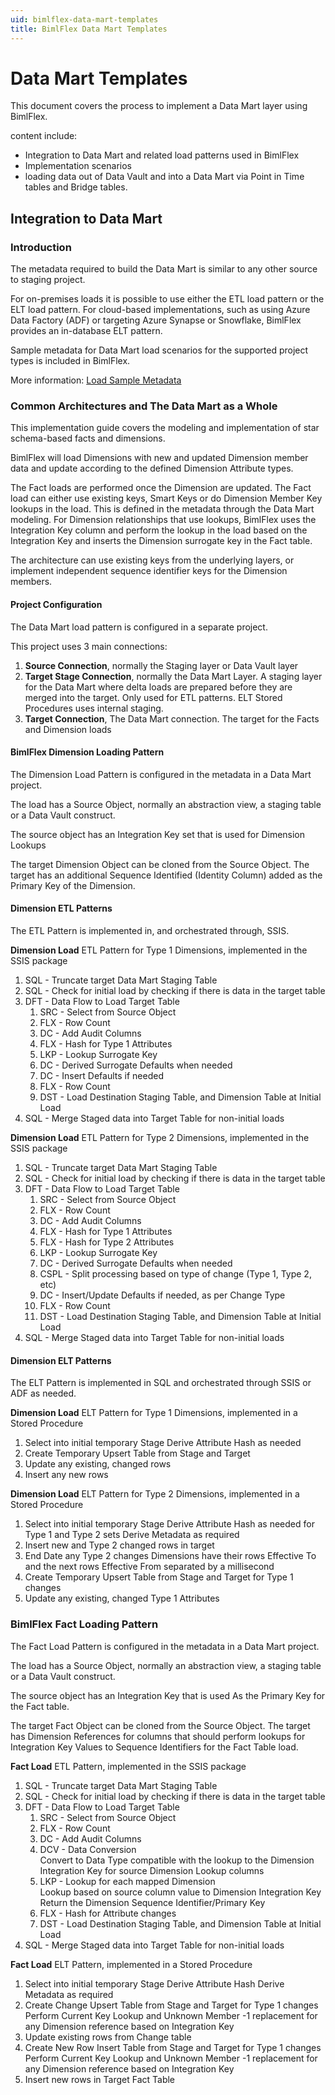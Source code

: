 ```yaml
---
uid: bimlflex-data-mart-templates
title: BimlFlex Data Mart Templates
---
```

# Data Mart Templates

This document covers the process to implement a Data Mart layer using BimlFlex.

content include:

* Integration to Data Mart and related load patterns used in BimlFlex
* Implementation scenarios
* loading data out of Data Vault and into a Data Mart via Point in Time tables and Bridge tables.

## Integration to Data Mart

### Introduction

The metadata required to build the Data Mart is similar to any other source to staging project.

For on-premises loads it is possible to use either the ETL load pattern or the ELT load pattern. For cloud-based implementations, such as using Azure Data Factory (ADF) or targeting Azure Synapse or Snowflake, BimlFlex provides an in-database ELT pattern.

Sample metadata for Data Mart load scenarios for the supported project types is included in BimlFlex.

More information: [Load Sample Metadata](xref:bimlflex-getting-started-sample-metadata)

### Common Architectures and The Data Mart as a Whole

This implementation guide covers the modeling and implementation of star schema-based facts and dimensions.

BimlFlex will load Dimensions with new and updated Dimension member data and update according to the defined Dimension Attribute types.

The Fact loads are performed once the Dimension are updated. The Fact load can either use existing keys, Smart Keys or do Dimension Member Key lookups in the load. This is defined in the metadata through the Data Mart modeling. For Dimension relationships that use lookups, BimlFlex uses the Integration Key column and perform the lookup in the load based on the Integration Key and inserts the Dimension surrogate key in the Fact table.

The architecture can use existing keys from the underlying layers, or implement independent sequence identifier keys for the Dimension members.

#### Project Configuration

The Data Mart load pattern is configured in a separate project.

This project uses 3 main connections:

1. **Source Connection**, normally the Staging layer or Data Vault layer
1. **Target Stage Connection**, normally the Data Mart Layer. A staging layer for the Data Mart where delta loads are prepared before they are merged into the target. Only used for ETL patterns. ELT Stored Procedures uses internal staging.
1. **Target Connection**, The Data Mart connection. The target for the Facts and Dimension loads

#### BimlFlex Dimension Loading Pattern

The Dimension Load Pattern is configured in the metadata in a Data Mart project.

The load has a Source Object, normally an abstraction view, a staging table or a Data Vault construct.

The source object has an Integration Key set that is used for Dimension Lookups

The target Dimension Object can be cloned from the Source Object. The target has an additional Sequence Identified (Identity Column) added as the Primary Key of the Dimension.

#### Dimension ETL Patterns

The ETL Pattern is implemented in, and orchestrated through, SSIS.

**Dimension Load** ETL Pattern for Type 1 Dimensions, implemented in the SSIS package

1. SQL - Truncate target Data Mart Staging Table
1. SQL - Check for initial load by checking if there is data in the target table
1. DFT - Data Flow to Load Target Table
    1. SRC - Select from Source Object
    1. FLX - Row Count
    1. DC - Add Audit Columns
    1. FLX - Hash for Type 1 Attributes
    1. LKP - Lookup Surrogate Key
    1. DC - Derived Surrogate Defaults when needed
    1. DC - Insert Defaults if needed
    1. FLX - Row Count
    1. DST - Load Destination Staging Table, and Dimension Table at Initial Load
1. SQL - Merge Staged data into Target Table for non-initial loads

**Dimension Load** ETL Pattern for Type 2 Dimensions, implemented in the SSIS package

1. SQL - Truncate target Data Mart Staging Table
1. SQL - Check for initial load by checking if there is data in the target table
1. DFT - Data Flow to Load Target Table
    1. SRC - Select from Source Object
    1. FLX - Row Count
    1. DC - Add Audit Columns
    1. FLX - Hash for Type 1 Attributes
    1. FLX - Hash for Type 2 Attributes
    1. LKP - Lookup Surrogate Key
    1. DC - Derived Surrogate Defaults when needed
    1. CSPL - Split processing based on type of change (Type 1, Type 2, etc)
    1. DC - Insert/Update Defaults if needed, as per Change Type
    1. FLX - Row Count
    1. DST - Load Destination Staging Table, and Dimension Table at Initial Load
1. SQL - Merge Staged data into Target Table for non-initial loads

#### Dimension ELT Patterns

The ELT Pattern is implemented in SQL and orchestrated through SSIS or ADF as needed.

**Dimension Load** ELT Pattern for Type 1 Dimensions, implemented in a Stored Procedure

1. Select into initial temporary Stage
    Derive Attribute Hash as needed
1. Create Temporary Upsert Table from Stage and Target
1. Update any existing, changed rows
1. Insert any new rows

**Dimension Load** ELT Pattern for Type 2 Dimensions, implemented in a Stored Procedure

1. Select into initial temporary Stage
    Derive Attribute Hash as needed for Type 1 and Type 2 sets
    Derive Metadata as required
1. Insert new and Type 2 changed rows in target
1. End Date any Type 2 changes
    Dimensions have their rows Effective To and the next rows Effective From separated by a millisecond
1. Create Temporary Upsert Table from Stage and Target for Type 1 changes
1. Update any existing, changed Type 1 Attributes

### BimlFlex Fact Loading Pattern

The Fact Load Pattern is configured in the metadata in a Data Mart project.

The load has a Source Object, normally an abstraction view, a staging table or a Data Vault construct.

The source object has an Integration Key that is used As the Primary Key for the Fact table.

The target Fact Object can be cloned from the Source Object. The target has Dimension References for columns that should perform lookups for Integration Key Values to Sequence Identifiers for the Fact Table load.

**Fact Load** ETL Pattern, implemented in the SSIS package

1. SQL - Truncate target Data Mart Staging Table
1. SQL - Check for initial load by checking if there is data in the target table
1. DFT - Data Flow to Load Target Table
    1. SRC - Select from Source Object
    1. FLX - Row Count
    1. DC - Add Audit Columns
    1. DCV - Data Conversion  
        Convert to Data Type compatible with the lookup to the Dimension Integration Key for source Dimension Lookup columns
    1. LKP - Lookup for each mapped Dimension  
        Lookup based on source column value to Dimension Integration Key
        Return the Dimension Sequence Identifier/Primary Key
    1. FLX - Hash for Attribute changes
    1. DST - Load Destination Staging Table, and Dimension Table at Initial Load
1. SQL - Merge Staged data into Target Table for non-initial loads

**Fact Load** ELT Pattern, implemented in a Stored Procedure

1. Select into initial temporary Stage
    Derive Attribute Hash
    Derive Metadata as required
1. Create Change Upsert Table from Stage and Target for Type 1 changes
    Perform Current Key Lookup and Unknown Member -1 replacement for any Dimension reference based on Integration Key
1. Update existing rows from Change table
1. Create New Row Insert Table from Stage and Target for Type 1 changes
    Perform Current Key Lookup and Unknown Member -1 replacement for any Dimension reference based on Integration Key
1. Insert new rows in Target Fact Table
